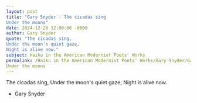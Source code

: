 ```yaml
---
layout: post
title: "Gary Snyder - The cicadas sing
Under the moons"
date: 2024-12-28 12:00:00 -0000
author: Gary Snyder
quote: "The cicadas sing,
Under the moon's quiet gaze,
Night is alive now."
subject: Haiku in the American Modernist Poets' Works
permalink: /Haiku in the American Modernist Poets' Works/Gary Snyder/Gary Snyder - The cicadas sing
Under the moons
---
```


The cicadas sing,
Under the moon's quiet gaze,
Night is alive now.

- Gary Snyder

